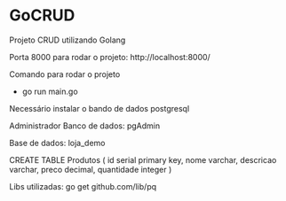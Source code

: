 # GoCRUD
Projeto CRUD utilizando Golang

Porta 8000 para rodar o projeto: http://localhost:8000/

Comando para rodar o projeto 
- go run main.go

Necessário instalar o bando de dados postgresql

Administrador Banco de dados: pgAdmin

Base de dados: loja_demo


CREATE TABLE Produtos (
	id serial primary key,
	nome varchar,
	descricao varchar,
	preco decimal,
	quantidade integer
)


Libs utilizadas:
go get github.com/lib/pq
